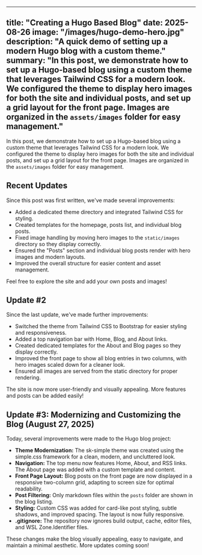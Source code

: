 
---
title: "Creating a Hugo Based Blog"
date: 2025-08-26
image: "/images/hugo-demo-hero.jpg"
description: "A quick demo of setting up a modern Hugo blog with a custom theme."
summary: "In this post, we demonstrate how to set up a Hugo-based blog using a custom theme that leverages Tailwind CSS for a modern look. We configured the theme to display hero images for both the site and individual posts, and set up a grid layout for the front page. Images are organized in the `assets/images` folder for easy management."
---

In this post, we demonstrate how to set up a Hugo-based blog using a custom theme that leverages Tailwind CSS for a modern look. We configured the theme to display hero images for both the site and individual posts, and set up a grid layout for the front page. Images are organized in the `assets/images` folder for easy management.
## Recent Updates

Since this post was first written, we've made several improvements:

- Added a dedicated theme directory and integrated Tailwind CSS for styling.
- Created templates for the homepage, posts list, and individual blog posts.
- Fixed image handling by moving hero images to the `static/images` directory so they display correctly.
- Ensured the "Posts" section and individual blog posts render with hero images and modern layouts.
- Improved the overall structure for easier content and asset management.

Feel free to explore the site and add your own posts and images!

## Update #2

Since the last update, we've made further improvements:

- Switched the theme from Tailwind CSS to Bootstrap for easier styling and responsiveness.
- Added a top navigation bar with Home, Blog, and About links.
- Created dedicated templates for the About and Blog pages so they display correctly.
- Improved the front page to show all blog entries in two columns, with hero images scaled down for a cleaner look.
- Ensured all images are served from the static directory for proper rendering.

The site is now more user-friendly and visually appealing. More features and posts can be added easily!

## Update #3: Modernizing and Customizing the Blog (August 27, 2025)

Today, several improvements were made to the Hugo blog project:

- **Theme Modernization:** The sk-simple theme was created using the simple.css framework for a clean, modern, and uncluttered look.
- **Navigation:** The top menu now features Home, About, and RSS links. The About page was added with a custom template and content.
- **Front Page Layout:** Blog posts on the front page are now displayed in a responsive two-column grid, adapting to screen size for optimal readability.
- **Post Filtering:** Only markdown files within the `posts` folder are shown in the blog listing.
- **Styling:** Custom CSS was added for card-like post styling, subtle shadows, and improved spacing. The layout is now fully responsive.
- **.gitignore:** The repository now ignores build output, cache, editor files, and WSL Zone.Identifier files.

These changes make the blog visually appealing, easy to navigate, and maintain a minimal aesthetic. More updates coming soon!
